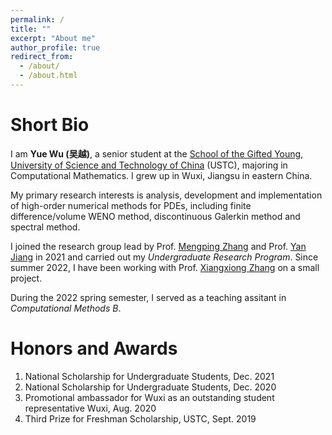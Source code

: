 ```yaml
---
permalink: /
title: ""
excerpt: "About me"
author_profile: true
redirect_from: 
  - /about/
  - /about.html
---
```


Short Bio
===

I am **Yue Wu (吴越)**, a senior student at the [School of the Gifted Young](http://en.scgy.ustc.edu.cn/), [University of Science and Technology of China](http://en.ustc.edu.cn/) (USTC), majoring in Computational Mathematics. I grew up in Wuxi, Jiangsu in eastern China.

My primary research interests is analysis, development and implementation of high-order numerical methods for PDEs, including finite difference/volume WENO method, discontinuous Galerkin method and spectral method.

I joined the research group lead by Prof. [Mengping Zhang](https://dsxt.ustc.edu.cn/zj_ywjs.asp?zzid=860) and Prof. [Yan Jiang](http://staff.ustc.edu.cn/~jiangy/index.html) in 2021 and carried out my *Undergraduate Research Program*. Since summer 2022, I have been working with Prof. [Xiangxiong Zhang](https://www.math.purdue.edu/~zhan1966/index.html) on a small project.

During the 2022 spring semester, I served as a teaching assitant in *Computational Methods B*.


Honors and Awards
===

1. National Scholarship for Undergraduate Students, Dec. 2021
2. National Scholarship for Undergraduate Students, Dec. 2020
3. Promotional ambassador for Wuxi as an outstanding student representative Wuxi, Aug. 2020
4. Third Prize for Freshman Scholarship, USTC, Sept. 2019
